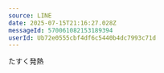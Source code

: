 ```yaml
---
source: LINE
date: 2025-07-15T21:16:27.028Z
messageId: 570061082153189394
userId: Ub72e0555cbf4df6c5440b4dc7993c71d
---
```


たすく発熱